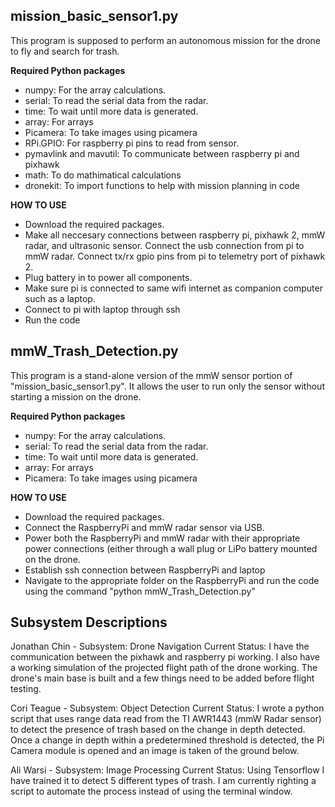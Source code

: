 ## mission_basic_sensor1.py
This program is supposed to perform an autonomous mission for the drone to fly and search for trash. 

**Required Python packages**
 * numpy: For the array calculations.
 * serial: To read the serial data from the radar.
 * time: To wait until more data is generated.
 * array: For arrays
 * Picamera: To take images using picamera
 * RPi.GPIO: For raspberry pi pins to read from sensor. 
 * pymavlink and mavutil: To communicate between raspberry pi and pixhawk
 * math: To do mathimatical calculations
 * dronekit: To import functions to help with mission planning in code
 
**HOW TO USE**
* Download the required packages.
* Make all neccesary connections between raspberry pi, pixhawk 2, mmW radar, and ultrasonic sensor. Connect the usb connection from pi to mmW radar. Connect tx/rx gpio pins from pi to telemetry port of pixhawk 2.
* Plug battery in to power all components.
* Make sure pi is connected to same wifi internet as companion computer such as a laptop.
* Connect to pi with laptop through ssh
* Run the code

## mmW_Trash_Detection.py
This program is a stand-alone version of the mmW sensor portion of "mission_basic_sensor1.py". It allows the user to run only the sensor without starting a mission on the drone.

**Required Python packages**
* numpy: For the array calculations.
* serial: To read the serial data from the radar.
* time: To wait until more data is generated.
* array: For arrays
* Picamera: To take images using picamera

**HOW TO USE**
* Download the required packages.
* Connect the RaspberryPi and mmW radar sensor via USB.
* Power both the RaspberryPi and mmW radar with their appropriate power connections (either through a wall plug or LiPo battery mounted on the drone.
* Establish ssh connection between RaspberryPi and laptop
* Navigate to the appropriate folder on the RaspberryPi and run the code using the command "python mmW_Trash_Detection.py"


## Subsystem Descriptions
Jonathan Chin - Subsystem: Drone Navigation
Current Status: I have the communication between the pixhawk and raspberry pi working. I also have a working simulation of the projected flight path of the drone working. The drone's main base is built and a few things need to be added before flight testing.

Cori Teague - Subsystem: Object Detection
Current Status: I wrote a python script that uses range data read from the TI AWR1443 (mmW Radar sensor) to detect the presence of trash based on the change in depth detected. Once a change in depth within a predetermined threshold is detected, the Pi Camera module is opened and an image is taken of the ground below.

Ali Warsi - Subsystem: Image Processing 
Current Status: Using Tensorflow I have trained it to detect 5 different types of trash. I am currently righting a script to automate the process instead of using the terminal window. 
